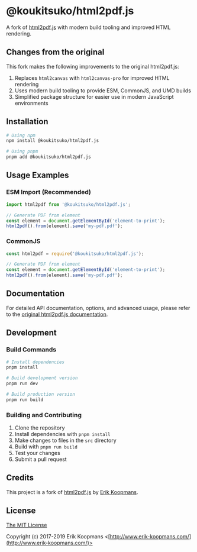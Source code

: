 # @koukitsuko/html2pdf.js

A fork of [html2pdf.js](https://github.com/eKoopmans/html2pdf.js) with modern build tooling and improved HTML rendering.

## Changes from the original

This fork makes the following improvements to the original html2pdf.js:

1. Replaces `html2canvas` with `html2canvas-pro` for improved HTML rendering
2. Uses modern build tooling to provide ESM, CommonJS, and UMD builds
3. Simplified package structure for easier use in modern JavaScript environments

## Installation

```bash
# Using npm
npm install @koukitsuko/html2pdf.js

# Using pnpm
pnpm add @koukitsuko/html2pdf.js
```

## Usage Examples

### ESM Import (Recommended)

```js
import html2pdf from '@koukitsuko/html2pdf.js';

// Generate PDF from element
const element = document.getElementById('element-to-print');
html2pdf().from(element).save('my-pdf.pdf');
```

### CommonJS

```js
const html2pdf = require('@koukitsuko/html2pdf.js');

// Generate PDF from element
const element = document.getElementById('element-to-print');
html2pdf().from(element).save('my-pdf.pdf');
```

## Documentation

For detailed API documentation, options, and advanced usage, please refer to the [original html2pdf.js documentation](https://github.com/eKoopmans/html2pdf.js#usage).

## Development

### Build Commands

```bash
# Install dependencies
pnpm install

# Build development version
pnpm run dev

# Build production version
pnpm run build
```

### Building and Contributing

1. Clone the repository
2. Install dependencies with `pnpm install`
3. Make changes to files in the `src` directory
4. Build with `pnpm run build`
5. Test your changes
6. Submit a pull request

## Credits

This project is a fork of [html2pdf.js](https://github.com/eKoopmans/html2pdf.js) by [Erik Koopmans](https://github.com/eKoopmans).

## License

[The MIT License](http://opensource.org/licenses/MIT)

Copyright (c) 2017-2019 Erik Koopmans <[http://www.erik-koopmans.com/](http://www.erik-koopmans.com/)>